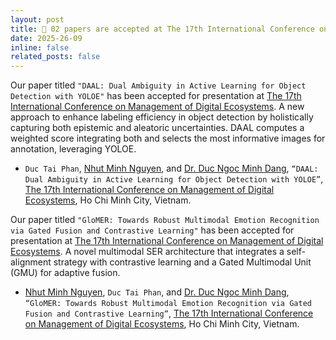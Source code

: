 ```yaml
---
layout: post
title: 📰 02 papers are accepted at The 17th International Conference on Management of Digital Ecosystems, Ho Chi Minh City, Vietnam.
date: 2025-26-09
inline: false
related_posts: false
---
```

Our paper titled `"DAAL: Dual Ambiguity in Active Learning for Object Detection with YOLOE"` has been accepted for presentation at <a href='https://conferences.sigappfr.org/medes2025/'>The 17th International Conference on Management of Digital Ecosystems</a>. A new approach to enhance labeling efficiency in object detection by holistically capturing both epistemic and aleatoric uncertainties. DAAL computes a weighted score integrating both and selects the most informative images for annotation, leveraging YOLOE.

   - `Duc Tai Phan`, <a href='https://nhut-ngnn.github.io/'>Nhut Minh Nguyen</a>, and <a href='https://dnmduc.github.io/'>Dr. Duc Ngoc Minh Dang</a>, `“DAAL: Dual Ambiguity in Active Learning for Object Detection with YOLOE”`, <a href='https://conferences.sigappfr.org/medes2025/'>The 17th International Conference on Management of Digital Ecosystems</a>, Ho Chi Minh City, Vietnam.

Our paper titled `"GloMER: Towards Robust Multimodal Emotion Recognition via Gated Fusion and Contrastive Learning"` has been accepted for presentation at <a href='https://conferences.sigappfr.org/medes2025/'>The 17th International Conference on Management of Digital Ecosystems</a>. A novel multimodal SER architecture that integrates a self-alignment strategy with contrastive learning and a Gated Multimodal Unit (GMU) for adaptive fusion.

   - <a href='https://nhut-ngnn.github.io/'>Nhut Minh Nguyen</a>, `Duc Tai Phan`, and <a href='https://dnmduc.github.io/'>Dr. Duc Ngoc Minh Dang</a>, `“GloMER: Towards Robust Multimodal Emotion Recognition via Gated Fusion and Contrastive Learning”`, <a href='https://conferences.sigappfr.org/medes2025/'>The 17th International Conference on Management of Digital Ecosystems</a>, Ho Chi Minh City, Vietnam.
